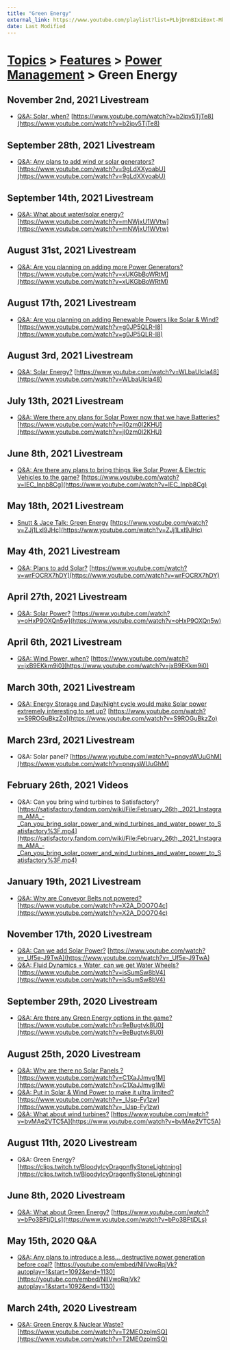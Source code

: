```yaml
---
title: "Green Energy"
external_link: https://www.youtube.com/playlist?list=PLbjDnnBIxiEoxt-MkPSDtxi9DBMOneqyT
date: Last Modified
---
```

# [Topics](../../../topics.md) > [Features](../../../topics/features.md) > [Power Management](../../../topics/features/power-management.md) > Green Energy

## November 2nd, 2021 Livestream
* [Q&A: Solar, when?](../../../transcriptions/yt-b2ipv5TjTe8.md) [https://www.youtube.com/watch?v=b2ipv5TjTe8](https://www.youtube.com/watch?v=b2ipv5TjTe8)

## September 28th, 2021 Livestream
* [Q&A: Any plans to add wind or solar generators?](../../../transcriptions/yt-9gLdXXyoabU.md) [https://www.youtube.com/watch?v=9gLdXXyoabU](https://www.youtube.com/watch?v=9gLdXXyoabU)

## September 14th, 2021 Livestream
* [Q&A: What about water/solar energy?](../../../transcriptions/yt-mNWjxU1WVtw.md) [https://www.youtube.com/watch?v=mNWjxU1WVtw](https://www.youtube.com/watch?v=mNWjxU1WVtw)

## August 31st, 2021 Livestream
* [Q&A: Are you planning on adding more Power Generators?](../../../transcriptions/yt-xUKGbBoWRtM.md) [https://www.youtube.com/watch?v=xUKGbBoWRtM](https://www.youtube.com/watch?v=xUKGbBoWRtM)

## August 17th, 2021 Livestream
* [Q&A: Are you planning on adding Renewable Powers like Solar & Wind?](../../../transcriptions/yt-g0JP5QLR-I8.md) [https://www.youtube.com/watch?v=g0JP5QLR-I8](https://www.youtube.com/watch?v=g0JP5QLR-I8)

## August 3rd, 2021 Livestream
* [Q&A: Solar Energy?](../../../transcriptions/yt-WLbaUlcla48.md) [https://www.youtube.com/watch?v=WLbaUlcla48](https://www.youtube.com/watch?v=WLbaUlcla48)

## July 13th, 2021 Livestream
* [Q&A: Were there any plans for Solar Power now that we have Batteries?](../../../transcriptions/yt-jI0zm0I2KHU.md) [https://www.youtube.com/watch?v=jI0zm0I2KHU](https://www.youtube.com/watch?v=jI0zm0I2KHU)

## June 8th, 2021 Livestream
* [Q&A: Are there any plans to bring things like Solar Power & Electric Vehicles to the game?](../../../transcriptions/yt-IEC_Inpb8Cg.md) [https://www.youtube.com/watch?v=IEC_Inpb8Cg](https://www.youtube.com/watch?v=IEC_Inpb8Cg)

## May 18th, 2021 Livestream
* [Snutt & Jace Talk: Green Energy](../../../transcriptions/yt-ZJj1LxI9JHc.md) [https://www.youtube.com/watch?v=ZJj1LxI9JHc](https://www.youtube.com/watch?v=ZJj1LxI9JHc)

## May 4th, 2021 Livestream
* [Q&A: Plans to add Solar?](../../../transcriptions/yt-wrFOCRX7hDY.md) [https://www.youtube.com/watch?v=wrFOCRX7hDY](https://www.youtube.com/watch?v=wrFOCRX7hDY)

## April 27th, 2021 Livestream
* [Q&A: Solar Power?](../../../transcriptions/yt-oHxP9OXQn5w.md) [https://www.youtube.com/watch?v=oHxP9OXQn5w](https://www.youtube.com/watch?v=oHxP9OXQn5w)

## April 6th, 2021 Livestream
* [Q&A: Wind Power, when?](../../../transcriptions/yt-jxB9EKkm9i0.md) [https://www.youtube.com/watch?v=jxB9EKkm9i0](https://www.youtube.com/watch?v=jxB9EKkm9i0)

## March 30th, 2021 Livestream
* [Q&A: Energy Storage and Day/Night cycle would make Solar power extremely interesting to set up?](../../../transcriptions/yt-S9ROGuBkzZo.md) [https://www.youtube.com/watch?v=S9ROGuBkzZo](https://www.youtube.com/watch?v=S9ROGuBkzZo)

## March 23rd, 2021 Livestream
* Q&A: Solar panel? [https://www.youtube.com/watch?v=pnqysWUuGhM](https://www.youtube.com/watch?v=pnqysWUuGhM)

## February 26th, 2021 Videos
* Q&A: Can you bring wind turbines to Satisfactory? [https://satisfactory.fandom.com/wiki/File:February_26th,_2021_Instagram_AMA_-_Can_you_bring_solar_power_and_wind_turbines_and_water_power_to_Satisfactory%3F.mp4](https://satisfactory.fandom.com/wiki/File:February_26th,_2021_Instagram_AMA_-_Can_you_bring_solar_power_and_wind_turbines_and_water_power_to_Satisfactory%3F.mp4)

## January 19th, 2021 Livestream
* [Q&A: Why are Conveyor Belts not powered?](../../../transcriptions/yt-X2A_DOO7O4c.md) [https://www.youtube.com/watch?v=X2A_DOO7O4c](https://www.youtube.com/watch?v=X2A_DOO7O4c)

## November 17th, 2020 Livestream
* [Q&A: Can we add Solar Power?](../../../transcriptions/yt-_Uf5e-J9TwA.md) [https://www.youtube.com/watch?v=_Uf5e-J9TwA](https://www.youtube.com/watch?v=_Uf5e-J9TwA)
* [Q&A: Fluid Dynamics + Water, can we get Water Wheels?](../../../transcriptions/yt-isSumSw8bV4.md) [https://www.youtube.com/watch?v=isSumSw8bV4](https://www.youtube.com/watch?v=isSumSw8bV4)

## September 29th, 2020 Livestream
* [Q&A: Are there any Green Energy options in the game?](../../../transcriptions/yt-9eBugtyk8U0.md) [https://www.youtube.com/watch?v=9eBugtyk8U0](https://www.youtube.com/watch?v=9eBugtyk8U0)

## August 25th, 2020 Livestream
* [Q&A: Why are there no Solar Panels ?](../../../transcriptions/yt-C1XaJJmvg1M.md) [https://www.youtube.com/watch?v=C1XaJJmvg1M](https://www.youtube.com/watch?v=C1XaJJmvg1M)
* [Q&A: Put in Solar & Wind Power to make it ultra limited?](../../../transcriptions/yt-_IJsp-Fy1zw.md) [https://www.youtube.com/watch?v=_IJsp-Fy1zw](https://www.youtube.com/watch?v=_IJsp-Fy1zw)
* [Q&A: What about wind turbines?](../../../transcriptions/yt-bvMAe2VTC5A.md) [https://www.youtube.com/watch?v=bvMAe2VTC5A](https://www.youtube.com/watch?v=bvMAe2VTC5A)

## August 11th, 2020 Livestream
* Q&A: Green Energy? [https://clips.twitch.tv/BloodyIcyDragonflyStoneLightning](https://clips.twitch.tv/BloodyIcyDragonflyStoneLightning)

## June 8th, 2020 Livestream
* [Q&A: What about Green Energy?](../../../transcriptions/yt-bPo3BFtjDLs.md) [https://www.youtube.com/watch?v=bPo3BFtjDLs](https://www.youtube.com/watch?v=bPo3BFtjDLs)

## May 15th, 2020 Q&A
* [Q&A: Any plans to introduce a less... destructive power generation before coal?](../../../transcriptions/yt-NlIVwoRqjVk,1092.6582333333333,1129.8620666666666.md) [https://youtube.com/embed/NlIVwoRqjVk?autoplay=1&start=1092&end=1130](https://youtube.com/embed/NlIVwoRqjVk?autoplay=1&start=1092&end=1130)

## March 24th, 2020 Livestream
* [Q&A: Green Energy & Nuclear Waste?](../../../transcriptions/yt-T2MEOzplmSQ.md) [https://www.youtube.com/watch?v=T2MEOzplmSQ](https://www.youtube.com/watch?v=T2MEOzplmSQ)
